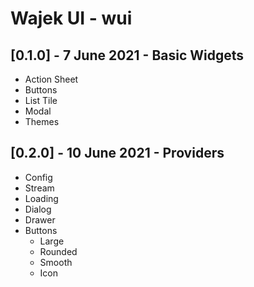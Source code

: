 # Wajek UI - wui

## [0.1.0] - 7 June 2021 - Basic Widgets

- Action Sheet
- Buttons
- List Tile
- Modal
- Themes

## [0.2.0] - 10 June 2021 - Providers

- Config
- Stream
- Loading
- Dialog
- Drawer
- Buttons
    - Large
    - Rounded
    - Smooth
    - Icon